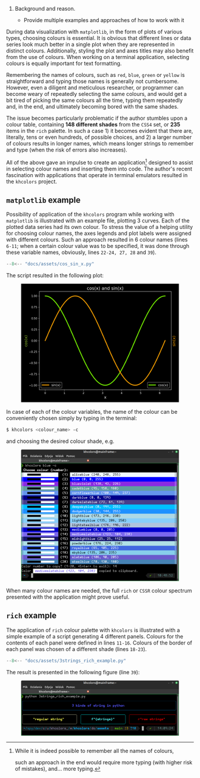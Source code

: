 1. Background and reason.

    - Provide multiple examples and approaches of how to work with it

During data visualization with `matplotlib`, in the form of plots of various
types, choosing colours is essential. It is obvious that different lines
or data series look much better in a single plot when they are represented in 
distinct colours. Additionally, styling the plot and axes titles
may also benefit from the use of colours. When working on a terminal
application, selecting colours is equally important for text formatting.

Remembering the names of colours, such as `red`, `blue`, `green`
or `yellow` is straightforward and typing those names is generally
not cumbersome. However, even a diligent and meticulous researcher, or
programmer can become weary of repeatedly selecting the same colours, and would
get a bit tired of picking the same colours all the time,
typing them repeatedly and, in the end, and ultimately becoming bored with
the same shades.

The issue becomes particularly problematic if the author stumbles upon
a colour table, containing **148 different shades** from the `CSS4` set,
or **235** items in the `rich` palette. In such a case 1) it becomes evident
that there are, literally, tens or even hundreds, of possible choices, and 2)
a larger number of colours results in longer names, which means longer
strings to remember and type (when the risk of errors also increases).

All of the above gave an impulse to create an application[^1] designed to
assist in selecting colour names and inserting them into code. The author's
recent fascination with applications that operate in terminal emulators
resulted in the `khcolors` project.

## `matplotlib` example

Possibility of application of the `khcolors` program while working with
`matplotlib` is illustrated with an example file, plotting 3 curves. Each of
the plotted data series had its own colour. To stress the value of a helping
utility for choosing colour names, the axes legends and plot labels were
assigned with different colours. Such an approach resulted in 6 colour names
(lines `6-11`; when a certain colour value was to be specified, it was done
through these variable names, obviously, lines `22-24, 27, 28` and `39`).

```python hl_lines="6-11 22-24 27-28 39" title="cos_sin_x.py" linenums="1"
--8<-- "docs/assets/cos_sin_x.py"
```

The script resulted in the following plot:

<figure>
<img src="/assets/cos_sin_x.png" alt="cos_sin_x.png" width="600" />
</figure>

In case of each of the colour variables, the name of the colour can be
conveniently chosen simply by typing in the terminal:

```bash
$ khcolors <colour_name> -c
```

and choosing the desired colour shade, e.g.

<figure>
<img src="/assets/khcolors_example_cos_sin_x.py.png" alt="khcolors pale -c" width="600" />
</figure>

When many colour names are needed, the full `rich` or `CSSR` colour spectrum
presented with the application might prove useful.

## `rich` example

The application of `rich` colour palette with `khcolors` is illustrated with
a simple example of a script generating 4 different panels.
Colours for the contents of each panel were defined in lines `11-16`.
Colours of the border of each panel was chosen of a different shade (lines `18-23`).

```python hl_lines="11-16 18-23 39" title="cos_sin_x.py" linenums="1"
--8<-- "docs/assets/3strings_rich_example.py"
```

The result is presented in the following figure (line `39`):

<figure>
<img src="./assets/khcolors_3strings_rich_example.py.png" alt="3strings_rich.py"
        width="600" />
</figure>



[^1]:While it is indeed possible to remember all the names of colours,

    such an approach in the end would require more typing (with higher
    risk of mistakes), and... more typing.
